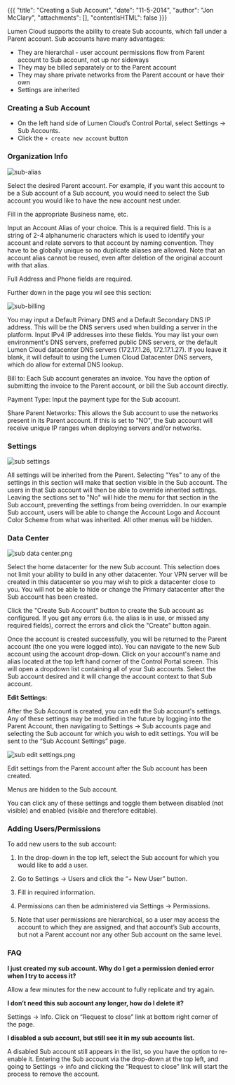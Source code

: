 {{{
"title": "Creating a Sub Account",
"date": "11-5-2014",
"author": "Jon McClary",
"attachments": [],
"contentIsHTML": false
}}}

Lumen Cloud supports the ability to create Sub accounts, which fall under a Parent account. Sub accounts have many advantages:

* They are hierarchal - user account permissions flow from Parent account to Sub account, not up nor sideways 
* They may be billed separately or to the Parent account 
* They may share private networks from the Parent account or have their own 
* Settings are inherited

### Creating a Sub Account

* On the left hand side of Lumen Cloud’s Control Portal, select Settings -> Sub Accounts.
* Click the `+ create new account` button

### Organization Info

![sub-alias](../images/create-sub-account-parent-info.png)

Select the desired Parent account. For example, if you want this account to be a Sub account of a Sub account, you would need to select the Sub account you would like to have the new account nest under.

Fill in the appropriate Business name, etc.

Input an Account Alias of your choice. This is a required field. This is a string of 2-4 alphanumeric characters which is used to identify your account and relate servers to that account by naming convention. They have to be globally unique so no duplicate aliases are allowed. Note that an account alias cannot be reused, even after deletion of the original account with that alias.

Full Address and Phone fields are required.

Further down in the page you wil see this section:

![sub-billing](../images/create-sub-account-billing.png)

You may input a Default Primary DNS and a Default Secondary DNS IP address. This will be the DNS servers used when building a server in the platform.  Input IPv4 IP addresses into these fields. You may list your own environment's DNS servers, preferred public DNS servers, or the default Lumen Cloud datacenter DNS servers (172.17.1.26, 172.17.1.27). If you leave it blank, it will default to using the Lumen Cloud Datacenter DNS servers, which do allow for external DNS lookup.


Bill to: Each Sub account generates an invoice. You have the option of submitting the invoice to the Parent account, or bill the Sub account directly.

Payment Type: Input the payment type for the Sub account.

Share Parent Networks: This allows the Sub account to use the networks present in its Parent account. If this is set to "NO", the Sub account will receive unique IP ranges when deploying servers and/or networks.

### Settings

![sub settings](../images/create-sub-account-settings.png)

All settings will be inherited from the Parent. Selecting "Yes" to any of the settings in this section will make that section visible in the Sub account. The users in that Sub account will then be able to override inherited settings. Leaving the sections set to "No" will hide the menu for that section in the Sub account, preventing the settings from being overridden. In our example Sub account, users will be able to change the Account Logo and Account Color Scheme from what was inherited. All other menus will be hidden.

### Data Center

![sub data center.png](../images/create-sub-account-datacenter.png)

Select the home datacenter for the new Sub account. This selection does not limit your ability to build in any other datacenter. Your VPN server will be created in this datacenter so you may wish to pick a datacenter close to you. You will not be able to hide or change the Primary datacenter after the Sub account has been created.

Click the "Create Sub Account" button to create the Sub account as configured. If you get any errors (i.e. the alias is in use, or missed any required fields), correct the errors and click the "Create" button again.

Once the account is created successfully, you will be returned to the Parent account (the one you were logged into). You can navigate to the new Sub account using the account drop-down. Click on your account's name and alias located at the top left hand corner of the Control Portal screen.  This will open a dropdown list containing all of your Sub accounts.  Select the Sub account desired and it will change the account context to that Sub account.

**Edit Settings:**

After the Sub Account is created, you can edit the Sub account's settings. Any of these settings may be modified in the future by logging into the Parent Account, then navigating to Settings -> Sub accounts page and selecting the Sub account for which you wish to edit settings. You will be sent to the “Sub Account Settings” page.

![sub edit settings.png](../images/create-sub-account-sub-settings.png)

Edit settings from the Parent account after the Sub account has been created.

Menus are hidden to the Sub account.

You can click any of these settings and toggle them between disabled (not visible) and enabled (visible and therefore editable).

### Adding Users/Permissions

To add new users to the sub account:

1. In the drop-down in the top left, select the Sub account for which you would like to add a user.

2. Go to Settings -> Users and click the “+ New User” button.

3. Fill in required information.

4. Permissions can then be administered via Settings -> Permissions.

5. Note that user permissions are hierarchical, so a user may access the account to which they are assigned, and that account’s Sub accounts, but not a Parent account nor any other Sub account on the same level.

### FAQ

**I just created my sub account. Why do I get a permission denied error when I try to access it?**

Allow a few minutes for the new account to fully replicate and try again.

**I don’t need this sub account any longer, how do I delete it?**

Settings -> Info. Click on “Request to close” link at bottom right corner of the page.

**I disabled a sub account, but still see it in my sub accounts list.**

A disabled Sub account still appears in the list, so you have the option to re-enable it. Entering the Sub account via the drop-down at the top left, and going to Settings -> info and clicking the “Request to close” link will start the process to remove the account.
